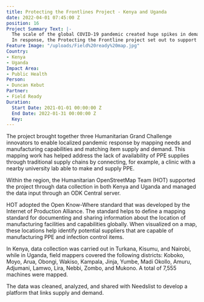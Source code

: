 ```yaml
---
title: Protecting the Frontlines Project - Kenya and Uganda
date: 2022-04-01 07:45:00 Z
position: 16
Project Summary Text: |-
  The scale of the global COVID-19 pandemic created huge spikes in demand for personal protection equipment (PPE) and infection control supplies required by frontline workers in the health and relief sectors.
  In response, the Protecting the Frontline project set out to support frontline workers, specifically those in hard-to-reach conflict zones, to access locally produced PPE.
Feature Image: "/uploads/Field%20ready%20map.jpg"
Country:
- Kenya
- Uganda
Impact Area:
- Public Health
Person:
- Duncan Kebut
Partner:
- Field Ready
Duration:
  Start Date: 2021-01-01 00:00:00 Z
  End Date: 2022-01-31 00:00:00 Z
  Key: 
---
```


The project brought together three Humanitarian Grand Challenge innovators to enable localized pandemic response by mapping needs and manufacturing capabilities and matching item supply and demand. This mapping work has helped address the lack of availability of PPE supplies through traditional supply chains by connecting, for example, a clinic with a nearby university lab able to make and supply PPE.

Within the region, the Humanitarian OpenStreetMap Team (HOT) supported the project through data collection in both Kenya and Uganda and managed the data input through an ODK Central server. 

HOT adopted the Open Know-Where standard that was developed by the Internet of Production Alliance. The standard helps to define a mapping standard for documenting and sharing information about the location of manufacturing facilities and capabilities globally.
When visualized on a map, these locations help identify potential suppliers that are capable of manufacturing PPE and infection control items.

In Kenya, data collection was carried out in Turkana, Kisumu, and Nairobi, while in Uganda, field mappers covered the following districts: Koboko, Moyo, Arua, Obongi, Wakiso, Kampala, Jinja, Yumbe, Madi Okollo, Amuru, Adjumani, Lamwo, Lira, Nebbi, Zombo, and Mukono. A total of 7,555 machines were mapped.

The data was cleaned, analyzed, and shared with Needslist to develop a platform that links supply and demand.
